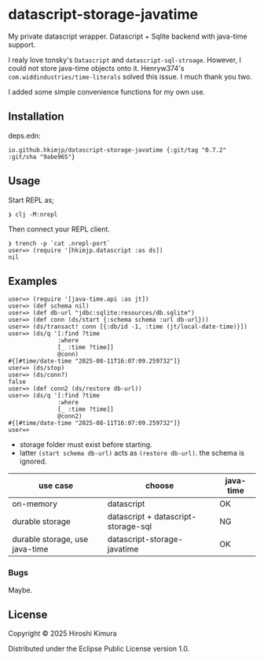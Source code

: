 # datascript-storage-javatime

My private datascript wrapper.
Datascript + Sqlite backend with java-time support.

I realy love tonsky's `Datascript` and `datascript-sql-stroage`.
However, I could not store java-time objects onto it.
Henryw374's `com.widdindustries/time-literals` solved this issue.
I much thank you two.

I added some simple convenience functions for my own use.

## Installation

deps.edn:
```
io.github.hkimjp/datascript-storage-javatime {:git/tag "0.7.2" :git/sha "9abe965"}
```

## Usage

Start REPL as;

    ❯ clj -M:nrepl

Then connect your REPL client.

    ❯ trench -p `cat .nrepl-port`
    user=> (require '[hkimjp.datascript :as ds])
    nil

## Examples

    user=> (require '[java-time.api :as jt])
    user=> (def schema nil)
    user=> (def db-url "jdbc:sqlite:resources/db.sqlite")
    user=> (def conn (ds/start {:schema schema :url db-url}))
    user=> (ds/transact! conn [{:db/id -1, :time (jt/local-date-time)}])
    user=> (ds/q '[:find ?time
                  :where
                  [_ :time ?time]]
                  @conn)
    #{[#time/date-time "2025-08-11T16:07:09.259732"]}
    user=> (ds/stop)
    user=> (ds/conn?)
    false
    user=> (def conn2 (ds/restore db-url))
    user=> (ds/q '[:find ?time
                  :where
                  [_ :time ?time]]
                  @conn2)
    #{[#time/date-time "2025-08-11T16:07:09.259732"]}
    user=>

* storage folder must exist before starting.
* latter `(start schema db-url)` acts as `(restore db-url)`.
  the schema is ignored.


| use case                       | choose                           | java-time |
| ------------------------------ | -------------------------------- | --------- |
| on-memory                      | datascript                       | OK |
| durable storage                | datascript + datascript-storage-sql        | NG |
| durable storage, use java-time | datascript-storage-javatime      | OK |


### Bugs

Maybe.

## License

Copyright © 2025 Hiroshi Kimura

Distributed under the Eclipse Public License version 1.0.
